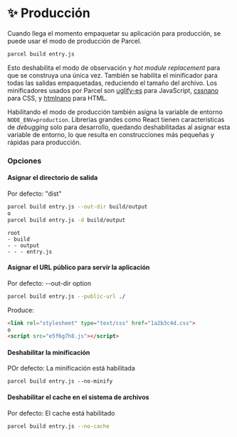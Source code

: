 # ✨ Producción

Cuando llega el momento empaquetar su aplicación para producción, se puede usar el modo de producción de Parcel.

```bash
parcel build entry.js
```

Esto deshabilita el modo de observación y _hot module replacement_ para que se construya una única vez. También se habilita el minificador para todas las salidas empaquetadas, reduciendo el tamaño del archivo. Los minificadores usados por Parcel son [uglify-es](https://github.com/mishoo/UglifyJS2/tree/harmony) para JavaScript, [cssnano](http://cssnano.co) para CSS, y [htmlnano](https://github.com/posthtml/htmlnano) para HTML.

Habilitando el modo de producción también asigna la variable de entorno `NODE_ENV=production`. Librerías grandes como React tienen caracteristicas de _debugging_ solo para desarrollo, quedando deshabilitadas al asignar esta variable de entorno, lo que resulta en construcciones más pequeñas y rápidas para producción.


### Opciones

#### Asignar el directorio de salida

Por defecto: "dist"

```bash
parcel build entry.js --out-dir build/output
o
parcel build entry.js -d build/output
```

```base
root
- build
- - output
- - - entry.js
```

#### Asignar el URL público para servir la aplicación

Por defecto: --out-dir option

```bash
parcel build entry.js --public-url ./
```

Produce:

```html
<link rel="stylesheet" type="text/css" href="1a2b3c4d.css">
o
<script src="e5f6g7h8.js"></script>
```


#### Deshabilitar la minificación

POr defecto: La minificación está habilitada

```
parcel build entry.js --no-minify
```

#### Deshabilitar el cache en el sistema de archivos
Por defecto: El cache está habilitado

```bash
parcel build entry.js --no-cache
```
